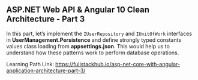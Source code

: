 ## ASP.NET Web API & Angular 10 Clean Architecture - Part 3


In this part, let’s implement the `IUserRepository` and `IUnitOfWork` interfaces in **UserManagement.Persistence** and define strongly typed constants values class loading from **appsettings.json**. This would help us to understand how these patterns work to perform database operations.

Learning Path Link: https://fullstackhub.io/asp-net-core-with-angular-application-architecture-part-3/
